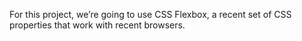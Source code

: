 For this project, we’re going to use CSS Flexbox, a recent set of CSS properties that work with recent browsers.